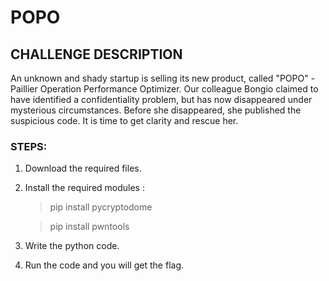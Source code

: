 # POPO
## CHALLENGE DESCRIPTION
An unknown and shady startup is selling its new product, called "POPO" - Paillier Operation Performance Optimizer. Our colleague Bongio claimed to have identified a confidentiality problem, but has now disappeared under mysterious circumstances. Before she disappeared, she published the suspicious code. It is time to get clarity and rescue her.

### STEPS:
1. Download the required files.
2. Install the required modules :
    > pip install pycryptodome


    > pip install pwntools 
4. Write the python code.
5. Run the code and you will get the flag.
